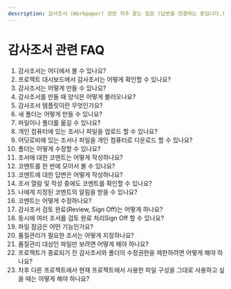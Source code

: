 ```yaml
---
description: 감사조서 (Workpaper) 관련 자주 묻는 질문 (답변을 연결하는 중입니다.)
---
```


# 감사조서 관련 FAQ

1. 감사조서는 어디에서 볼 수 있나요? 
2. 프로젝트 대시보드에서 감사조서는 어떻게 확인할 수 있나요? 
3. 감사조서는 어떻게 만들 수 있나요? 
4. 감사조서를 만들 때 양식은 어떻게 불러오나요? 
5. 감사조서 템플릿이란 무엇인가요?
6. 새 폴더는 어떻게 만들 수 있나요? 
7. 파일이나 폴더를 옮길 수 있나요?
8. 개인 컴퓨터에 있는 조서나 파일을 업로드 할 수 있나요? 
9. 어딧로비에 있는 조서나 파일을 개인 컴퓨터로 다운로드 할 수 있나요?
10. 폴더는 어떻게 수정할 수 있나요? 
11. 조서에 대한 코멘트는 어떻게 작성하나요?
12. 코멘트를 한 번에 모아서 볼 수 있나요?
13. 코멘트에 대한 답변은 어떻게 작성하나요?
14. 조서 열람 및 작성 중에도 코멘트를 확인할 수 있나요? 
15. 나에게 지정된 코멘트의 알림을 받을 수 있나요? 
16. 코멘트는 어떻게 수정하나요?
17. 감사조서 검토 완료\(Review, Sign Off\)는 어떻게 하나요?
18. 동시에 여러 조서를 검토 완료 처리Sign Off 할 수 있나요?
19. 파일 잠금은 어떤 기능인가요?
20. 품질관리가 필요한 조서는 어떻게 지정하나요? 
21. 품질관리 대상인 파일만 보려면 어떻게 해야 하나요?
22. 프로젝트가 종료되기 전 감사조서와 폴더의 수정권한을 제한하려면 어떻게 해야 하나요?
23. 차후 다른 프로젝트에서 현재 프로젝트에서 사용한 파일 구성을 그대로 사용하고 싶을 때는 어떻게 해야 하나요?



